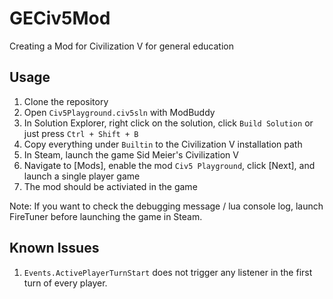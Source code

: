 # GECiv5Mod
Creating a Mod for Civilization V for general education

## Usage
1. Clone the repository
2. Open `Civ5Playground.civ5sln` with ModBuddy
3. In Solution Explorer, right click on the solution, click `Build Solution` or just press `Ctrl + Shift + B`
4. Copy everything under `Builtin` to the Civilization V installation path
5. In Steam, launch the game Sid Meier's Civilization V
6. Navigate to [Mods], enable the mod `Civ5 Playground`, click [Next], and launch a single player game
7. The mod should be activiated in the game

Note: If you want to check the debugging message / lua console log, launch FireTuner before launching the game in Steam.

## Known Issues
1. `Events.ActivePlayerTurnStart` does not trigger any listener in the first turn of every player.
